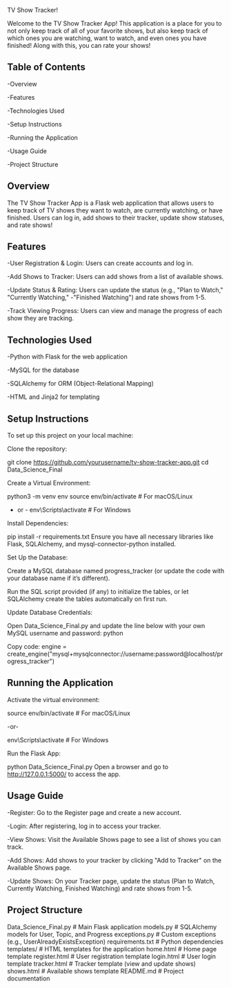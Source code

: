 TV Show Tracker!

Welcome to the TV Show Tracker App! This application is a place for you to not only keep track of all of your favorite shows, but also keep track of which ones you are watching, want to watch, and even ones you have finished! Along with this, you can rate your shows! 


Table of Contents
-------------------------

-Overview

-Features

-Technologies Used

-Setup Instructions

-Running the Application

-Usage Guide

-Project Structure

Overview
----------------

The TV Show Tracker App is a Flask web application that allows users to keep track of TV shows they want to watch, are currently watching, or have finished. Users can log in, add shows to their tracker, update show statuses, and rate shows!

Features
----------------

-User Registration & Login: Users can create accounts and log in.

-Add Shows to Tracker: Users can add shows from a list of available shows.

-Update Status & Rating: Users can update the status (e.g., "Plan to Watch," "Currently Watching," -"Finished Watching") and rate shows from 1-5.

-Track Viewing Progress: Users can view and manage the progress of each show they are tracking.


Technologies Used
--------------------

-Python with Flask for the web application

-MySQL for the database

-SQLAlchemy for ORM (Object-Relational Mapping)

-HTML and Jinja2 for templating

Setup Instructions
--------------------

To set up this project on your local machine:

Clone the repository:

git clone https://github.com/yourusername/tv-show-tracker-app.git
cd Data_Science_Final


Create a Virtual Environment:

python3 -m venv env
source env/bin/activate  # For macOS/Linux
- or -
env\Scripts\activate  # For Windows


Install Dependencies:

pip install -r requirements.txt
Ensure you have all necessary libraries like Flask, SQLAlchemy, and mysql-connector-python installed.


Set Up the Database:

Create a MySQL database named progress_tracker (or update the code with your database name if it’s different).

Run the SQL script provided (if any) to initialize the tables, or let SQLAlchemy create the tables automatically on first run.


Update Database Credentials:

Open Data_Science_Final.py and update the line below with your own MySQL username and password:
python

Copy code:
engine = create_engine("mysql+mysqlconnector://username:password@localhost/progress_tracker")


Running the Application
--------------------------

Activate the virtual environment:

source env/bin/activate  # For macOS/Linux

-or-

env\Scripts\activate  # For Windows

Run the Flask App:

python Data_Science_Final.py
Open a browser and go to http://127.0.0.1:5000/ to access the app.

Usage Guide
-------------

-Register: Go to the Register page and create a new account.

-Login: After registering, log in to access your tracker.

-View Shows: Visit the Available Shows page to see a list of shows you can track.

-Add Shows: Add shows to your tracker by clicking "Add to Tracker" on the Available Shows page.

-Update Shows: On your Tracker page, update the status (Plan to Watch, Currently Watching, Finished Watching) and rate shows from 1-5.

Project Structure
-------------------

Data_Science_Final.py     # Main Flask application
models.py                 # SQLAlchemy models for User, Topic, and Progress
exceptions.py             # Custom exceptions (e.g., UserAlreadyExistsException)
requirements.txt          # Python dependencies
templates/                # HTML templates for the application
    home.html             # Home page template
    register.html         # User registration template
    login.html            # User login template
    tracker.html          # Tracker template (view and update shows)
    shows.html            # Available shows template
README.md                 # Project documentation
